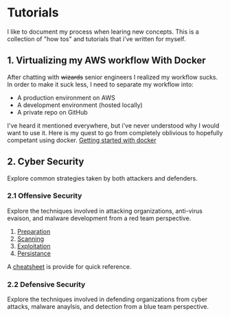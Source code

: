 # Tutorials
I like to document my process when learing new concepts. This is a collection of "how tos" and tutorials that i've written for myself. 

## 1. Virtualizing my AWS workflow With Docker
After chatting with ~~wizards~~ senior engineers I realized my workflow sucks. In order to make it suck less, I need to separate my workflow into:

- A production environment on AWS
- A development environment (hosted locally)
- A private repo on GitHub

I've heard it mentioned everywhere, but i've never understood why I would want to use it. 
Here is my quest to go from completely oblivious to hopefully competant using docker.  [Getting started with docker](docker/README.md)

## 2. Cyber Security
Explore common strategies taken by both attackers and defenders.

### 2.1 Offensive Security
Explore the techniques involved in attacking organizations, anti-virus evaison, and malware development from a red team perspective. 


1. [Preparation](Security/Offensive/Preparation/README.md)
2. [Scanning](Security/Offensive/Scanning/README.md)
3. [Exploitation](Security/Offensive/Exploitation/README.md)
4. [Persistance](Security/Offensive/Persistance/README.md)

A [cheatsheet](Security/Offensive/Cheatsheets/README.md) is provide for quick reference.

### 2.2 Defensive Security
Explore the techniques involved in defending organizations from cyber attacks, malware anaylsis, and detection from a blue team perspective.
